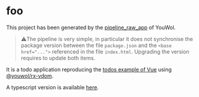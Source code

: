 # foo

This project has been generated by the
<a target="_blank"
href="https://platform.youwol.com/applications/@youwol/py-youwol-doc/latest?nav=/api/youwol/pipelines/pipeline_raw_app">
pipeline_raw_app</a> of YouWol.

> ⚠️The pipeline is very simple, in particular it does not synchronise the package version
> between the file `package.json` and the `<base href="...">` referenced in the file `index.html`.
> Upgrading the version requires to update both items.

It is a todo application reproducing the
<a href='https://codesandbox.io/s/github/vuejs/vuejs.org/tree/master/src/v2/examples/vue-20-todomvc?from-embed'>
todos example of Vue</a> using [@youwol/rx-vdom](https://l.youwol.com/doc/@youwol/rx-vdom).

A typescript version is available <a href="https://github.com/youwol/todo-app-ts" target="_blank">here</a>.
